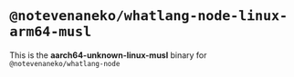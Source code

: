 # `@notevenaneko/whatlang-node-linux-arm64-musl`

This is the **aarch64-unknown-linux-musl** binary for `@notevenaneko/whatlang-node`
